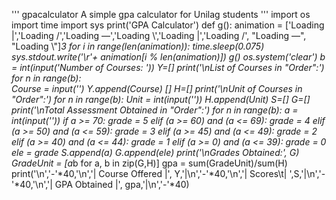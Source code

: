 '''
gpacalculator
A simple gpa calculator for Unilag students
'''
import os
import time
import sys
print('GPA Calculator')
def g():
	animation = ['Loading |','Loading /','Loading —','Loading \\','Loading |','Loading /', "Loading —", "Loading \\"]*3
	for i in range(len(animation)):
	   	time.sleep(0.075)   
	   	sys.stdout.write('\r'+ animation[i % len(animation)])
g()
os.system('clear')
b = int(input('Number of Courses: '))
Y=[]
print('\nList of Courses in "Order":')
for n in range(b):	
	Course = input('')
	Y.append(Course)
	[]
H=[]
print('\nUnit of Courses in "Order":')
for n in range(b):
	Unit = int(input(''))
	H.append(Unit)
S=[]
G=[]
print('\nTotal Assessment Obtained in "Order":')
for n in range(b):
	a = int(input(''))
	if a >= 70:
		grade = 5
	elif (a >= 60) and (a <= 69):
		grade = 4
	elif (a >= 50) and (a <= 59):
		grade = 3
	elif (a >= 45) and (a <= 49):
		grade = 2
	elif (a >= 40) and (a <= 44):
		grade = 1
	elif (a >= 0) and (a <= 39):
		grade = 0
	ele = grade
	S.append(a)
	G.append(ele)
print('\nGrades Obtained:', G)
GradeUnit = [a*b for a, b in zip(G,H)]
gpa = sum(GradeUnit)/sum(H)
print('\n','-'*40,'\n','| Course Offered |', Y,'|\n','-'*40,'\n','| Scores\t|  ',S,'|\n','-'*40,'\n','| GPA Obtained |', gpa,'|\n','-'*40)

